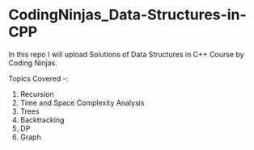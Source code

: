 # CodingNinjas_Data-Structures-in-CPP
In this repo I will upload Solutions of Data Structures in C++ Course by Coding Ninjas.

Topics Covered -:

1. Recursion
2. Time and Space Complexity Analysis
3. Trees
4. Backtracking
5. DP
6. Graph
